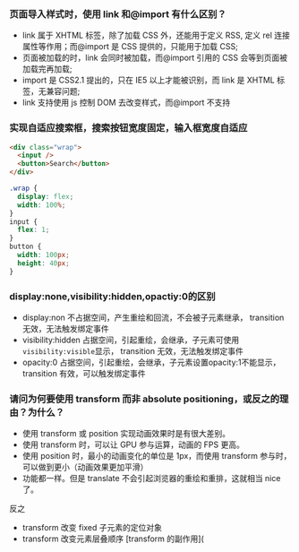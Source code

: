### 页面导入样式时，使用 link 和@import 有什么区别？

- link 属于 XHTML 标签，除了加载 CSS 外，还能用于定义 RSS, 定义 rel 连接属性等作用；而@import 是 CSS 提供的，只能用于加载 CSS;
- 页面被加载的时，link 会同时被加载，而@import 引用的 CSS 会等到页面被加载完再加载;
- import 是 CSS2.1 提出的，只在 IE5 以上才能被识别，而 link 是 XHTML 标签，无兼容问题;
- link 支持使用 js 控制 DOM 去改变样式，而@import 不支持

### 实现自适应搜索框，搜索按钮宽度固定，输入框宽度自适应

```html
<div class="wrap">
  <input />
  <button>Search</button>
</div>
```

```css
.wrap {
  display: flex;
  width: 100%;
}
input {
  flex: 1;
}
button {
  width: 100px;
  height: 40px;
}
```

 ### display:none,visibility:hidden,opactiy:0的区别 

- display:non 不占据空间，产生重绘和回流，不会被子元素继承， transition 无效，无法触发绑定事件
- visibility:hidden 占据空间，引起重绘，会继承，子元素可使用`visibility:visible`显示， transition 无效，无法触发绑定事件
- opacity:0 占据空间，引起重绘，会继承，子元素设置opacity:1不能显示， transition 有效，可以触发绑定事件

### 请问为何要使用 transform 而非 absolute positioning，或反之的理由？为什么？

- 使用 transform 或 position 实现动画效果时是有很大差别。
- 使用 transform 时，可以让 GPU 参与运算，动画的 FPS 更高。
- 使用 position 时，最小的动画变化的单位是 1px，而使用 transform 参与时，可以做到更小（动画效果更加平滑）
- 功能都一样。但是 translate 不会引起浏览器的重绘和重排，这就相当 nice 了。

反之

- transform 改变 fixed 子元素的定位对象
- transform 改变元素层叠顺序
  [transform 的副作用](